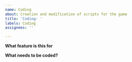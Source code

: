 ```yaml
---
name: Coding
about: Creation and modification of scripts for the game
title: 'Coding: '
labels: Coding
assignees: ''

---
```


**What feature is this for**

**What needs to be coded?**
